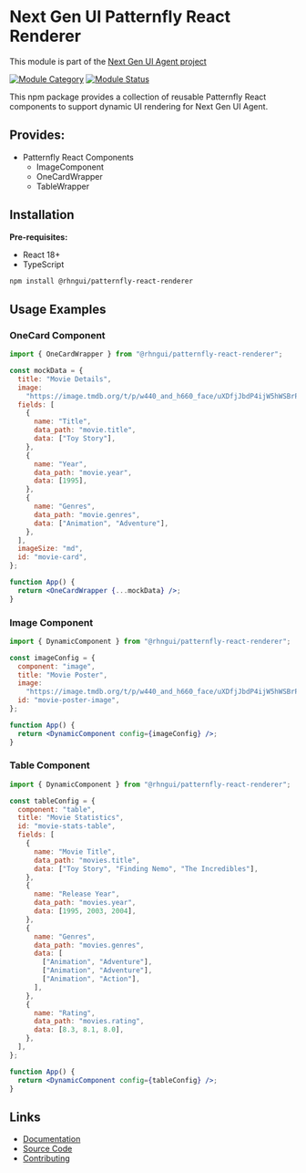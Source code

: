 # Next Gen UI Patternfly React Renderer

This module is part of the [Next Gen UI Agent project](https://github.com/RedHat-UX/next-gen-ui-agent)

[![Module Category](https://img.shields.io/badge/Module_Category-UI_Renderer-green)](https://github.com/RedHat-UX/next-gen-ui-agent)
[![Module Status](https://img.shields.io/badge/Module_Status-Tech_Preview-orange)](https://github.com/RedHat-UX/next-gen-ui-agent)

This npm package provides a collection of reusable Patternfly React components to support dynamic UI rendering for Next Gen UI Agent.

## Provides:

- Patternfly React Components
  - ImageComponent
  - OneCardWrapper
  - TableWrapper

## Installation

**Pre-requisites:**

- React 18+
- TypeScript

```bash
npm install @rhngui/patternfly-react-renderer
```

## Usage Examples

### OneCard Component

```jsx
import { OneCardWrapper } from "@rhngui/patternfly-react-renderer";

const mockData = {
  title: "Movie Details",
  image:
    "https://image.tmdb.org/t/p/w440_and_h660_face/uXDfjJbdP4ijW5hWSBrPrlKpxab.jpg",
  fields: [
    {
      name: "Title",
      data_path: "movie.title",
      data: ["Toy Story"],
    },
    {
      name: "Year",
      data_path: "movie.year",
      data: [1995],
    },
    {
      name: "Genres",
      data_path: "movie.genres",
      data: ["Animation", "Adventure"],
    },
  ],
  imageSize: "md",
  id: "movie-card",
};

function App() {
  return <OneCardWrapper {...mockData} />;
}
```

### Image Component

```jsx
import { DynamicComponent } from "@rhngui/patternfly-react-renderer";

const imageConfig = {
  component: "image",
  title: "Movie Poster",
  image:
    "https://image.tmdb.org/t/p/w440_and_h660_face/uXDfjJbdP4ijW5hWSBrPrlKpxab.jpg",
  id: "movie-poster-image",
};

function App() {
  return <DynamicComponent config={imageConfig} />;
}
```

### Table Component

```jsx
import { DynamicComponent } from "@rhngui/patternfly-react-renderer";

const tableConfig = {
  component: "table",
  title: "Movie Statistics",
  id: "movie-stats-table",
  fields: [
    {
      name: "Movie Title",
      data_path: "movies.title",
      data: ["Toy Story", "Finding Nemo", "The Incredibles"],
    },
    {
      name: "Release Year",
      data_path: "movies.year",
      data: [1995, 2003, 2004],
    },
    {
      name: "Genres",
      data_path: "movies.genres",
      data: [
        ["Animation", "Adventure"],
        ["Animation", "Adventure"],
        ["Animation", "Action"],
      ],
    },
    {
      name: "Rating",
      data_path: "movies.rating",
      data: [8.3, 8.1, 8.0],
    },
  ],
};

function App() {
  return <DynamicComponent config={tableConfig} />;
}
```

## Links

- [Documentation](https://redhat-ux.github.io/next-gen-ui-agent/guide/renderer/patternfly_npm/)
- [Source Code](https://github.com/RedHat-UX/next-gen-ui-agent/tree/main/libs_js/next_gen_ui_react)
- [Contributing](https://redhat-ux.github.io/next-gen-ui-agent/development/contributing/)
